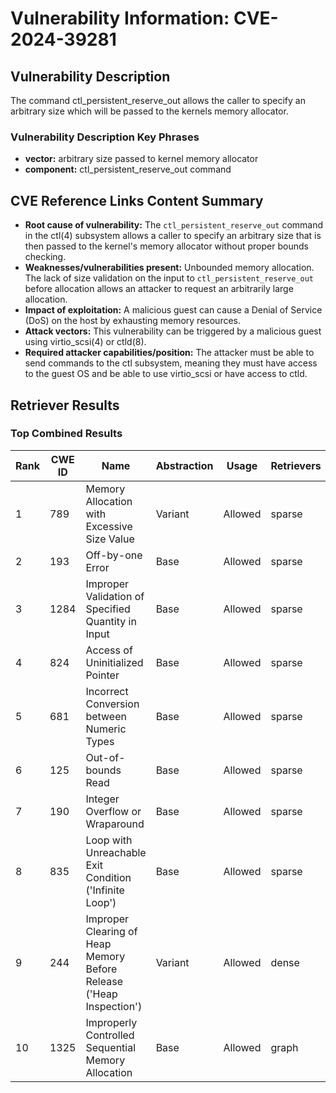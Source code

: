 # Vulnerability Information: CVE-2024-39281

## Vulnerability Description
The command ctl_persistent_reserve_out allows the caller to specify an arbitrary size which will be passed to the kernels memory allocator.

### Vulnerability Description Key Phrases
- **vector:** arbitrary size passed to kernel memory allocator
- **component:** ctl_persistent_reserve_out command

## CVE Reference Links Content Summary
- **Root cause of vulnerability:** The `ctl_persistent_reserve_out` command in the ctl(4) subsystem allows a caller to specify an arbitrary size that is then passed to the kernel's memory allocator without proper bounds checking.
- **Weaknesses/vulnerabilities present:** Unbounded memory allocation. The lack of size validation on the input to `ctl_persistent_reserve_out` before allocation allows an attacker to request an arbitrarily large allocation.
- **Impact of exploitation:** A malicious guest can cause a Denial of Service (DoS) on the host by exhausting memory resources.
- **Attack vectors:** This vulnerability can be triggered by a malicious guest using virtio_scsi(4) or ctld(8).
- **Required attacker capabilities/position:** The attacker must be able to send commands to the ctl subsystem, meaning they must have access to the guest OS and be able to use virtio_scsi or have access to ctld.

## Retriever Results

### Top Combined Results

| Rank | CWE ID | Name | Abstraction | Usage  | Retrievers | Individual Scores |
|------|--------|------|-------------|-------|------------|-------------------|
| 1 | 789 | Memory Allocation with Excessive Size Value | Variant | Allowed | sparse | 0.045 |
| 2 | 193 | Off-by-one Error | Base | Allowed | sparse | 0.045 |
| 3 | 1284 | Improper Validation of Specified Quantity in Input | Base | Allowed | sparse | 0.044 |
| 4 | 824 | Access of Uninitialized Pointer | Base | Allowed | sparse | 0.044 |
| 5 | 681 | Incorrect Conversion between Numeric Types | Base | Allowed | sparse | 0.043 |
| 6 | 125 | Out-of-bounds Read | Base | Allowed | sparse | 0.042 |
| 7 | 190 | Integer Overflow or Wraparound | Base | Allowed | sparse | 0.042 |
| 8 | 835 | Loop with Unreachable Exit Condition ('Infinite Loop') | Base | Allowed | sparse | 0.041 |
| 9 | 244 | Improper Clearing of Heap Memory Before Release ('Heap Inspection') | Variant | Allowed | dense | 0.398 |
| 10 | 1325 | Improperly Controlled Sequential Memory Allocation | Base | Allowed | graph | 0.003 |

